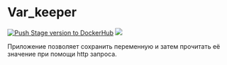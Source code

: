 # Var_keeper

[![Push Stage version to DockerHub](https://github.com/JustBlood/var_keeper/actions/workflows/staging.yml/badge.svg)](https://github.com/JustBlood/var_keeper/actions/workflows/staging.yml)
![](https://img.shields.io/docker/v/justblood/var_keeper?label=build%20for%20commit&sort=date)

Приложение позволяет сохранить переменную и затем прочитать её значение при помощи http запроса.
